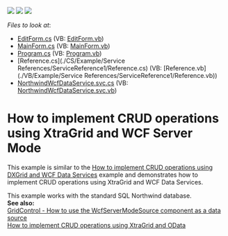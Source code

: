 <!-- default badges list -->
![](https://img.shields.io/endpoint?url=https://codecentral.devexpress.com/api/v1/VersionRange/128629644/11.2.13%2B)
[![](https://img.shields.io/badge/Open_in_DevExpress_Support_Center-FF7200?style=flat-square&logo=DevExpress&logoColor=white)](https://supportcenter.devexpress.com/ticket/details/E4365)
[![](https://img.shields.io/badge/📖_How_to_use_DevExpress_Examples-e9f6fc?style=flat-square)](https://docs.devexpress.com/GeneralInformation/403183)
<!-- default badges end -->
<!-- default file list -->
*Files to look at*:

* [EditForm.cs](./CS/Example/EditForm.cs) (VB: [EditForm.vb](./VB/Example/EditForm.vb))
* [MainForm.cs](./CS/Example/MainForm.cs) (VB: [MainForm.vb](./VB/Example/MainForm.vb))
* [Program.cs](./CS/Example/Program.cs) (VB: [Program.vb](./VB/Example/Program.vb))
* [Reference.cs](./CS/Example/Service References/ServiceReference1/Reference.cs) (VB: [Reference.vb](./VB/Example/Service References/ServiceReference1/Reference.vb))
* [NorthwindWcfDataService.svc.cs](./CS/NorthwindWcfService/NorthwindWcfDataService.svc.cs) (VB: [NorthwindWcfDataService.svc.vb](./VB/NorthwindWcfService/NorthwindWcfDataService.svc.vb))
<!-- default file list end -->
# How to implement CRUD operations using XtraGrid and WCF Server Mode


<p>This example is similar to the <a href="https://www.devexpress.com/Support/Center/p/E3866">How to implement CRUD operations using DXGrid and WCF Data Services</a> example and demonstrates how to implement CRUD operations using XtraGrid and WCF Data Services.</p>
<p>This example works with the standard SQL Northwind database.<br /><strong>See also:<br /></strong><a href="https://www.devexpress.com/Support/Center/p/K18557">GridControl - How to use the WcfServerModeSource component as a data source</a><br /><a href="https://www.devexpress.com/Support/Center/p/E4070">How to implement CRUD operations using XtraGrid and OData</a></p>

<br/>


